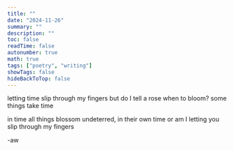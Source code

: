 ```yaml
---
title: ""
date: "2024-11-26"
summary: ""
description: ""
toc: false
readTime: false
autonumber: true
math: true
tags: ["poetry", "writing"]
showTags: false
hideBackToTop: false
---
```


letting time slip through my fingers
but do I tell a rose when to bloom?
some things take time

in time all things blossom
undeterred, in their own time
or am I letting you slip through my fingers
  
-aw